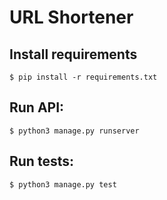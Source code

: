 # URL Shortener

## Install requirements
```
$ pip install -r requirements.txt
```

## Run API:
```
$ python3 manage.py runserver
```

## Run tests:
```
$ python3 manage.py test
```
